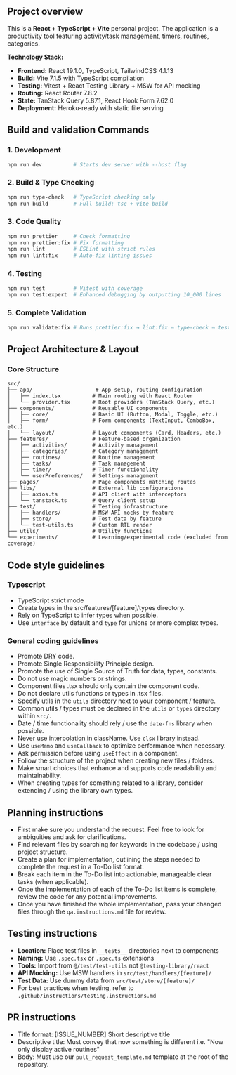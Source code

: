 ## Project overview

This is a **React + TypeScript + Vite** personal project. The application is a productivity tool featuring activity/task management, timers, routines, categories.

**Technology Stack:**

- **Frontend:** React 19.1.0, TypeScript, TailwindCSS 4.1.13
- **Build:** Vite 7.1.5 with TypeScript compilation
- **Testing:** Vitest + React Testing Library + MSW for API mocking
- **Routing:** React Router 7.8.2
- **State:** TanStack Query 5.87.1, React Hook Form 7.62.0
- **Deployment:** Heroku-ready with static file serving

## Build and validation Commands

### 1. Development

```bash
npm run dev          # Starts dev server with --host flag
```

### 2. Build & Type Checking

```bash
npm run type-check   # TypeScript checking only
npm run build        # Full build: tsc + vite build
```

### 3. Code Quality

```bash
npm run prettier     # Check formatting
npm run prettier:fix # Fix formatting
npm run lint         # ESLint with strict rules
npm run lint:fix     # Auto-fix linting issues
```

### 4. Testing

```bash
npm run test         # Vitest with coverage
npm run test:expert  # Enhanced debugging by outputting 10_000 lines
```

### 5. Complete Validation

```bash
npm run validate:fix # Runs prettier:fix → lint:fix → type-check → test
```

## Project Architecture & Layout

### Core Structure

```
src/
├── app/                    # App setup, routing configuration
│   ├── index.tsx          # Main routing with React Router
│   └── provider.tsx       # Root providers (TanStack Query, etc.)
├── components/            # Reusable UI components
│   ├── core/              # Basic UI (Button, Modal, Toggle, etc.)
│   ├── form/              # Form components (TextInput, ComboBox, etc.)
│   └── layout/            # Layout components (Card, Headers, etc.)
├── features/              # Feature-based organization
│   ├── activities/        # Activity management
│   ├── categories/        # Category management
│   ├── routines/          # Routine management
│   ├── tasks/             # Task management
│   ├── timer/             # Timer functionality
│   └── userPreferences/   # Settings management
├── pages/                 # Page components matching routes
├── libs/                  # External lib configurations
│   ├── axios.ts           # API client with interceptors
│   └── tanstack.ts        # Query client setup
├── test/                  # Testing infrastructure
│   ├── handlers/          # MSW API mocks by feature
│   ├── store/             # Test data by feature
│   └── test-utils.ts      # Custom RTL render
├── utils/                 # Utility functions
└── experiments/           # Learning/experimental code (excluded from coverage)
```

## Code style guidelines

### Typescript

- TypeScript strict mode
- Create types in the src/features/[feature]/types directory.
- Rely on TypeScript to infer types when possible.
- Use `interface` by default and `type` for unions or more complex types.

### General coding guidelines

- Promote DRY code.
- Promote Single Responsibility Principle design.
- Promote the use of Single Source of Truth for data, types, constants.
- Do not use magic numbers or strings.
- Component files .tsx should only contain the component code.
- Do not declare utils functions or types in .tsx files.
- Specify utils in the `utils` directory next to your component / feature.
- Common utils / types must be declared in the `utils` or `types` directory within `src/`.
- Date / time functionality should rely / use the `date-fns` library when possible.
- Never use interpolation in className. Use `clsx` library instead.
- Use `useMemo` and `useCallback` to optimize performance when necessary.
- Ask permission before using `useEffect` in a component.
- Follow the structure of the project when creating new files / folders.
- Make smart choices that enhance and supports code readability and maintainability.
- When creating types for something related to a library, consider extending / using the library own types.

## Planning instructions

- First make sure you understand the request. Feel free to look for ambiguities and ask for clarifications.
- Find relevant files by searching for keywords in the codebase / using project structure.
- Create a plan for implementation, outlining the steps needed to complete the request in a To-Do list format.
- Break each item in the To-Do list into actionable, manageable clear tasks (when applicable).
- Once the implementation of each of the To-Do list items is complete, review the code for any potential improvements.
- Once you have finished the whole implementation, pass your changed files through the `qa.instructions.md` file for review.

## Testing instructions

- **Location:** Place test files in `__tests__` directories next to components
- **Naming:** Use `.spec.tsx` or `.spec.ts` extensions
- **Tools:** Import from `@/test/test-utils` not `@testing-library/react`
- **API Mocking:** Use MSW handlers in `src/test/handlers/[feature]/`
- **Test Data:** Use dummy data from `src/test/store/[feature]/`
- For best practices when testing, refer to `.github/instructions/testing.instructions.md`

## PR instructions

- Title format: [ISSUE_NUMBER] Short descriptive title
- Descriptive title: Must convey that now something is different i.e. "Now only display active routines"
- Body: Must use our `pull_request_template.md` template at the root of the repository.
